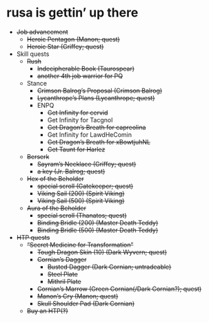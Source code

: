 # rusa is gettin&rsquo; up there

- ~~Job advancement~~
    - ~~Heroic Pentagon (Manon; quest)~~
    - ~~Heroic Star (Griffey; quest)~~
- Skill quests
    - ~~Rush~~
        - ~~Indecipherable Book (Taurospear)~~
        - ~~another 4th job warrior for PQ~~
    - Stance
        - ~~Crimson Balrog&rsquo;s Proposal (Crimson Balrog)~~
        - ~~Lycanthrope&rsquo;s Plans (Lycanthrope; quest)~~
        - ENPQ
            - ~~Get Infinity for cervid~~
            - Get Infinity for Tacgnol
            - ~~Get Dragon&rsquo;s Breath for capreolina~~
            - Get Infinity for LawdHeComin
            - ~~Get Dragon&rsquo;s Breath for xBowtjuhNL~~
            - ~~Get Taunt for Harlez~~
    - ~~Berserk~~
        - ~~Sayram&rsquo;s Necklace (Griffey; quest)~~
        - ~~a key (Jr. Balrog; quest)~~
    - ~~Hex of the Beholder~~
        - ~~special scroll (Gatekeeper; quest)~~
        - ~~Viking Sail (200) (Spirit Viking)~~
        - ~~Viking Sail (500) (Spirit Viking)~~
    - ~~Aura of the Beholder~~
        - ~~special scroll (Thanatos; quest)~~
        - ~~Binding Bridle (200) (Master Death Teddy)~~
        - ~~Binding Bridle (500) (Master Death Teddy)~~
- ~~HTP quests~~
    - ~~&ldquo;Secret Medicine for Transformation&rdquo;~~
        - ~~Tough Dragon Skin (10) (Dark Wyvern; quest)~~
        - ~~Cornian&rsquo;s Dagger~~
            - ~~Busted Dagger (Dark Cornian; untradeable)~~
            - ~~Steel Plate~~
            - ~~Mithril Plate~~
        - ~~Cornian&rsquo;s Marrow (Green Cornian(/Dark Cornian?); quest)~~
        - ~~Manon&rsquo;s Cry (Manon; quest)~~
        - ~~Skull Shoulder Pad (Dark Cornian)~~
    - ~~Buy an HTP(&#x203d;)~~
